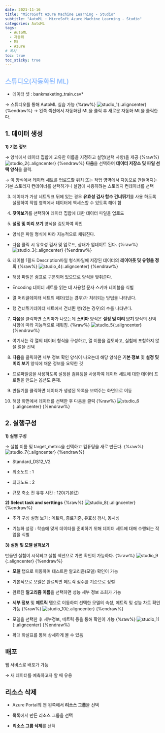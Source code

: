```yaml
---
date: 2021-11-16
title: "MicroSoft Azure Machine Learning - Studio"
subtitle: "AutoML : MicroSoft Azure Machine Learning - Studio"
categories: AutoML
tags:
  - AutoML
  - 자동화
  - MS
  - Azure
# 목차
toc: true  
toc_sticky: true 
---
```


## <span style="color:#9BC3FF; font-weight:bold"> 스튜디오(자동화된 ML) </span>


* 데이터 셋 : bankmaketing_train.csv*

→ 스튜디오를 통해 AutoML 실습 가능
{%raw%}
![studio_1]({{https://github.com/wlslwlsl/wlslwlsl.github.io}}/assets/AutoML/s1.png){:.aligncenter}
{%endraw%}
→ 왼쪽 섹션에서 자동화된 ML을 클릭 후 새로운 자동화 ML을 클릭한다.


## 1. 데이터 생성

**1) 기본 정보**

→ 양식에서 데이터 집합에 고유한 이름을 지정하고 설명(선택 사항)을 제공
{%raw%}
![studio_2]({{https://github.com/wlslwlsl/wlslwlsl.github.io}}/assets/AutoML/s2.png){:.aligncenter}
{%endraw%}
**다음**을 선택하여 **데이터 저장소 및 파일 선택 양식**을 클릭.

→ 이 양식에서 데이터 세트를 업로드할 위치 또는 작업 영역에서 자동으로 만들어지는 기본 스토리지 컨테이너를 선택하거나 실험에 사용하려는 스토리지 컨테이너를 선택


3) 데이터가 가상 네트워크 뒤에 있는 경우 **유효성 검사 함수 건너뛰기**를 사용 하도록 설정하여 작업 영역에서 데이터에 액세스할 수 있도록 해야 함


4) **찾아보기**를 선택하여 데이터 집합에 대한 데이터 파일을 업로드


5) **설정 및 미리 보기** 양식을 검토하여 확인

- 양식은 파일 형식에 따라 지능적으로 채워진다.

- 다음 클릭 시 유효성 검사 및 업로드, 상태가 업데이트 된다.
{%raw%}
![studio_3]({{https://github.com/wlslwlsl/wlslwlsl.github.io}}/assets/AutoML/s3.png){:.aligncenter}
{%endraw%}
6) 테이블 1필드 Description파일 형식파일에 저장된 데이터의 **레이아웃 및 유형을 정의**
{%raw%}
![studio_4]({{https://github.com/wlslwlsl/wlslwlsl.github.io}}/assets/AutoML/s4.png){:.aligncenter}
{%endraw%}

- 해당 파일은 쉼표로 구분되어 있으므로 양식을 맞춰준다.

- Encoding 데이터 세트를 읽는 데 사용할 문자 스키마 테이블을 식별

- 열 머리글데이터 세트의 헤더(있는 경우)가 처리되는 방법을 나타낸다.

- 행 건너뛰기데이터 세트에서 건너뛴 행(있는 경우)의 수를 나타낸다.


7) **다음**을 클릭하면 스키마가 나오는데 **스키마** 양식은 **설정 및 미리 보기** 양식의 선택 사항에 따라 지능적으로 채워짐.
{%raw%}
![studio_5]({{https://github.com/wlslwlsl/wlslwlsl.github.io}}/assets/AutoML/s5.png){:.aligncenter}
{%endraw%}
- 여기서는 각 열의 데이터 형식을 구성하고, 열 이름을 검토하고, 실험에 포함하지 않을 열을 선택


8) **다음**을 클릭하면 세부 정보 확인 양식이 나오는데 해당 양식은 **기본 정보** 및 **설정 및 미리 보기** 양식에 채운 정보를 요약한 것

- 프로파일링을 사용하도록 설정된 컴퓨팅을 사용하여 데이터 세트에 대한 데이터 프로필을 만드는 옵션도 존재.


9) 만들기를 클릭하면 데이터가 생성된 목록을 보여주는 화면으로 이동


10) 해당 화면에서 데이터를 선택한 후 다음을 클릭
{%raw%}
![studio_6]({{https://github.com/wlslwlsl/wlslwlsl.github.io}}/assets/AutoML/s6.png){:.aligncenter}
{%endraw%}

## 2. 실행구성

**1) 실행 구성**

→ 실험 이름 및 target_metric을 선택하고 컴퓨팅을 새로 만든다.
{%raw%}
![studio_7]({{https://github.com/wlslwlsl/wlslwlsl.github.io}}/assets/AutoML/s7.png){:.aligncenter}
{%endraw%}
- Standard_DS12_V2

- 최소노드 : 1

- 최대노드 : 2

- 규모 축소 전 유휴 시간 : 120(기본값)


**2) Select task and serttings**
{%raw%}
![studio_8]({{https://github.com/wlslwlsl/wlslwlsl.github.io}}/assets/AutoML/s8.png){:.aligncenter}
{%endraw%}
- 추가 구성 설정 보기 : 메트릭, 종료기준, 유효성 검사, 동시성

- 기능화 설정 : 학습에 맞게 데이터를 준비하기 위해 데이터 세트에 대해 수행되는 작업을 식별


**3) 실험 및 모델 살펴보기**

만들면 실험이 시작되고 실험 섹션으로 가면 확인이 가능하다.
{%raw%}
![studio_9]({{https://github.com/wlslwlsl/wlslwlsl.github.io}}/assets/AutoML/s9.png){:.aligncenter}
{%endraw%}
- **모델** 탭으로 이동하여 테스트한 알고리즘(모델) 확인이 가능

- 기본적으로 모델은 완료되면 메트릭 점수를 기준으로 정렬

- 완료된 **알고리즘 이름**을 선택하면 성능 세부 정보 조회가 가능

- **세부 정보** 및 **메트릭** 탭으로 이동하여 선택한 모델의 속성, 메트릭 및 성능 차트 확인 가능
{%raw%}
![studio_10]({{https://github.com/wlslwlsl/wlslwlsl.github.io}}/assets/AutoML/s10.png){:.aligncenter}
{%endraw%}
- 모델을 선택한 후 세부정보, 메트릭 등을 통해 확인이 가능
{%raw%}
![studio_11]({{https://github.com/wlslwlsl/wlslwlsl.github.io}}/assets/AutoML/s11.png){:.aligncenter}
{%endraw%}
- 확대 화살표를 통해 상세하게 볼 수 있음


## 배포

웹 서비스로 배포가 가능

→ 새 데이터를 예측하고자 할 때 유용


## 리소스 삭제

- Azure Portal의 맨 왼쪽에서 **리소스 그룹**을 선택

- 목록에서 만든 리소스 그룹을 선택

- **리소스 그룹 삭제**를 선택

